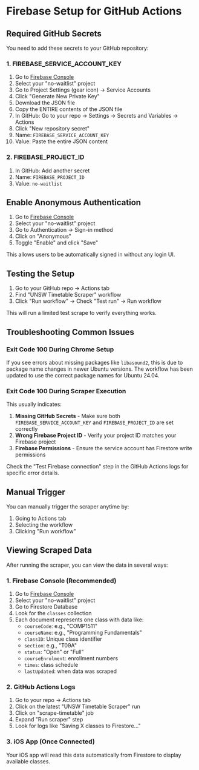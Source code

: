 # Firebase Setup for GitHub Actions

## Required GitHub Secrets

You need to add these secrets to your GitHub repository:

### 1. FIREBASE_SERVICE_ACCOUNT_KEY

1. Go to [Firebase Console](https://console.firebase.google.com/)
2. Select your "no-waitlist" project
3. Go to Project Settings (gear icon) → Service Accounts
4. Click "Generate New Private Key"
5. Download the JSON file
6. Copy the ENTIRE contents of the JSON file
7. In GitHub: Go to your repo → Settings → Secrets and Variables → Actions
8. Click "New repository secret"
9. Name: `FIREBASE_SERVICE_ACCOUNT_KEY`
10. Value: Paste the entire JSON content

### 2. FIREBASE_PROJECT_ID

1. In GitHub: Add another secret
2. Name: `FIREBASE_PROJECT_ID`
3. Value: `no-waitlist`

## Enable Anonymous Authentication

1. Go to [Firebase Console](https://console.firebase.google.com/)
2. Select your "no-waitlist" project
3. Go to Authentication → Sign-in method
4. Click on "Anonymous"
5. Toggle "Enable" and click "Save"

This allows users to be automatically signed in without any login UI.

## Testing the Setup

1. Go to your GitHub repo → Actions tab
2. Find "UNSW Timetable Scraper" workflow
3. Click "Run workflow" → Check "Test run" → Run workflow

This will run a limited test scrape to verify everything works.

## Troubleshooting Common Issues

### Exit Code 100 During Chrome Setup

If you see errors about missing packages like `libasound2`, this is due to package name changes in newer Ubuntu versions. The workflow has been updated to use the correct package names for Ubuntu 24.04.

### Exit Code 100 During Scraper Execution

This usually indicates:

1. **Missing GitHub Secrets** - Make sure both `FIREBASE_SERVICE_ACCOUNT_KEY` and `FIREBASE_PROJECT_ID` are set correctly
2. **Wrong Firebase Project ID** - Verify your project ID matches your Firebase project
3. **Firebase Permissions** - Ensure the service account has Firestore write permissions

Check the "Test Firebase connection" step in the GitHub Actions logs for specific error details.

## Manual Trigger

You can manually trigger the scraper anytime by:

1. Going to Actions tab
2. Selecting the workflow
3. Clicking "Run workflow"

## Viewing Scraped Data

After running the scraper, you can view the data in several ways:

### 1. Firebase Console (Recommended)

1. Go to [Firebase Console](https://console.firebase.google.com/)
2. Select your "no-waitlist" project
3. Go to Firestore Database
4. Look for the `classes` collection
5. Each document represents one class with data like:
   - `courseCode`: e.g., "COMP1511"
   - `courseName`: e.g., "Programming Fundamentals"
   - `classID`: Unique class identifier
   - `section`: e.g., "T09A"
   - `status`: "Open" or "Full"
   - `courseEnrolment`: enrollment numbers
   - `times`: class schedule
   - `lastUpdated`: when data was scraped

### 2. GitHub Actions Logs

1. Go to your repo → Actions tab
2. Click on the latest "UNSW Timetable Scraper" run
3. Click on "scrape-timetable" job
4. Expand "Run scraper" step
5. Look for logs like "Saving X classes to Firestore..."

### 3. iOS App (Once Connected)

Your iOS app will read this data automatically from Firestore to display available classes.
